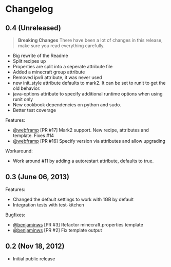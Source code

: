 # Changelog

## 0.4 (Unreleased)

> **Breaking Changes** There have been a lot of changes in this release, make sure you read everything carefully.

* Big rewrite of the Readme
* Split recipes up
* Properties are split into a seperate attribute file
* Added a minecraft group attribute
* Removed ipv6 attribute, it was never used
* new init\_style attribute defaults to mark2. It can be set to runit to get the old behavior.
* java-options attribute to specify additional runtime options when using runit only
* New cookbook dependencies on python and sudo.
* Better test coverage

Features:
  * [@webframp](https://github.com/webframp) [PR #17] Mark2 support. New recipe, attributes and template. Fixes #14
  * [@webframp](https://github.com/webframp) [PR #16] Specify version via attributes and allow upgrading

Workaround:
  * Work around #11 by adding a autorestart attribute, defaults to true.

## 0.3 (June 06, 2013)

Features:
  * Changed the default settings to work with 1GB by default
  * Integration tests with test-kitchen

Bugfixes:
  * [@benjaminws](https://github.com/benjaminws) [PR #3] Refactor minecraft.properties template
  * [@benjaminws](https://github.com/benjaminws) [PR #2] Fix template output

## 0.2 (Nov 18, 2012)

* Initial public release
